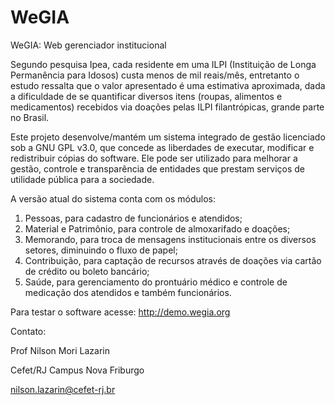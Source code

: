 # WeGIA
WeGIA: Web gerenciador institucional

Segundo pesquisa Ipea, cada residente em uma ILPI (Instituição de Longa Permanência para Idosos)  custa  menos  de  mil  reais/mês,  entretanto  o  estudo  ressalta  que  o  valor  apresentado  é  uma estimativa aproximada,  dada  a  dificuldade  de se quantificar  diversos  itens  (roupas,  alimentos  e medicamentos) recebidos via doações pelas ILPI filantrópicas, grande parte no Brasil.

Este projeto desenvolve/mantém um sistema integrado de gestão licenciado sob a GNU GPL v3.0, que concede as liberdades de executar, modificar e redistribuir cópias do software. Ele pode ser utilizado para melhorar a gestão, controle e transparência de entidades que prestam serviços de utilidade pública para a sociedade. 

A versão atual do sistema conta com os módulos: 
1) Pessoas, para cadastro de funcionários e atendidos; 
2) Material e Patrimônio, para controle de almoxarifado e doações; 
3) Memorando, para troca de mensagens institucionais entre os diversos setores, diminuindo o fluxo de papel; 
4) Contribuição, para captação de recursos através de doações via cartão de crédito ou boleto bancário;
5) Saúde, para gerenciamento do prontuário médico e controle de medicação dos atendidos e também funcionários.

Para testar o software acesse: http://demo.wegia.org

Contato:

Prof Nilson Mori Lazarin

Cefet/RJ Campus Nova Friburgo

nilson.lazarin@cefet-rj.br
